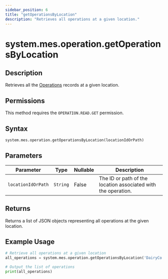 ```yaml
---
sidebar_position: 6
title: "getOperationsByLocation"
description: "Retrieves all operations at a given location."
---
```


# system.mes.operation.getOperationsByLocation

## Description

Retrieves all the [Operations](../../data-model/operation-model/operation) records at a given location.


## Permissions

This method requires the `OPERATION.READ.GET` permission.

## Syntax

```python
system.mes.operation.getOperationsByLocation(locationIdOrPath)
```

## Parameters

| Parameter          | Type     | Nullable | Description                                                   |
|--------------------|----------|----------|---------------------------------------------------------------|
| `locationIdOrPath` | `String` | False    | The ID or path of the location associated with the operation. |

## Returns

Returns a list of JSON objects representing all operations at the given location.

## Example Usage

```python
# Retrieve all operations at a given location
all_operations = system.mes.operation.getOperationsByLocation('DairyCo')

# Output the list of operations
print(all_operations)
```
